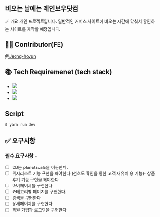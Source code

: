 ## 비오는 날에는 레인보우닷컴

🪄 개요
개인 프로젝트입니다. 일반적인 커머스 사이트에 비오는 시간에 맞춰서 할인하는 사이트를 제작할 예정입니다. 

## 🤼‍♀️ Contributor(FE)
 [@Jeong-hoyun](https://github.com/Jeong-hoyun)

## 📚 Tech Requiremenet (tech stack)
- <img src="https://img.shields.io/badge/html5-E34F26?style=for-the-badge&logo=html5&logoColor=white">
- <img src="https://img.shields.io/badge/typescript-0000FF?style=for-the-badge&logo=typescript&logoColor=white">
- <img src="https://img.shields.io/badge/Next.js-000000?style=for-the-badge&logo=Next.js&logoColor=white">

## Script

```
$ yarn run dev
```

## ✅ 요구사항

### 필수 요구사항 -

- [ ] DB는 planetscale을 이용한다.
- [ ] 위시리스트 기능 구현을 해야한다
      (선호도 확인을 통한 고객 재유치 용 기능)- 상품 후기 기능 구현을 해야한다
- [ ] 마이페이지를 구현한다
- [ ] 카테고리별 페이지를 구현한다.
- [ ] 검색을 구현한다
- [ ] 상세페이지를 구현한다
- [ ] 회원 가입과 로그인을 구현한다
